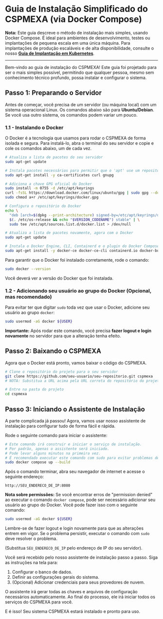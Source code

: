 # Guia de Instalação Simplificado do CSPMEXA (via Docker Compose)

**Nota:** Este guia descreve o método de instalação mais simples, usando Docker Compose. É ideal para ambientes de desenvolvimento, testes ou implantações de pequena escala em uma única máquina. Para implantações de produção escaláveis e de alta disponibilidade, consulte o nosso **[Guia de Implantação em Kubernetes](./kubernetes/README.md)**.

---

Bem-vindo ao guia de instalação do CSPMEXA! Este guia foi projetado para ser o mais simples possível, permitindo que qualquer pessoa, mesmo sem conhecimento técnico profundo, possa instalar e configurar o sistema.

## Passo 1: Preparando o Servidor

Antes de começar, você precisa de um servidor (ou máquina local) com um sistema operacional Linux. Os comandos abaixo são para **Ubuntu/Debian**. Se você usa outro sistema, os comandos podem variar um pouco.

### 1.1 - Instalando o Docker

O Docker é a tecnologia que usamos para rodar o CSPMEXA de forma isolada e segura. Para instalá-lo, abra o terminal do seu servidor e copie e cole os comandos abaixo, um de cada vez.

```bash
# Atualiza a lista de pacotes do seu servidor
sudo apt-get update

# Instala pacotes necessários para permitir que o 'apt' use um repositório sobre HTTPS
sudo apt-get install -y ca-certificates curl gnupg

# Adiciona a chave GPG oficial do Docker
sudo install -m 0755 -d /etc/apt/keyrings
curl -fsSL https://download.docker.com/linux/ubuntu/gpg | sudo gpg --dearmor -o /etc/apt/keyrings/docker.gpg
sudo chmod a+r /etc/apt/keyrings/docker.gpg

# Configura o repositório do Docker
echo \
  "deb [arch=$(dpkg --print-architecture) signed-by=/etc/apt/keyrings/docker.gpg] https://download.docker.com/linux/ubuntu \
  $(. /etc/os-release && echo "$VERSION_CODENAME") stable" | \
  sudo tee /etc/apt/sources.list.d/docker.list > /dev/null

# Atualiza a lista de pacotes novamente, agora com o Docker
sudo apt-get update

# Instala o Docker Engine, CLI, Containerd e o plugin do Docker Compose
sudo apt-get install -y docker-ce docker-ce-cli containerd.io docker-buildx-plugin docker-compose-plugin
```

Para garantir que o Docker foi instalado corretamente, rode o comando:
```bash
sudo docker --version
```
Você deverá ver a versão do Docker que foi instalada.

### 1.2 - Adicionando seu usuário ao grupo do Docker (Opcional, mas recomendado)

Para evitar ter que digitar `sudo` toda vez que usar o Docker, adicione seu usuário ao grupo `docker`:

```bash
sudo usermod -aG docker ${USER}
```

**Importante:** Após rodar este comando, você precisa **fazer logout e login novamente** no servidor para que a alteração tenha efeito.

## Passo 2: Baixando o CSPMEXA

Agora que o Docker está pronto, vamos baixar o código do CSPMEXA.

```bash
# Clone o repositório do projeto para o seu servidor
git clone https://github.com/seu-usuario/seu-repositorio.git cspmexa
# NOTA: Substitua a URL acima pela URL correta do repositório do projeto.

# Entre na pasta do projeto
cd cspmexa
```

## Passo 3: Iniciando o Assistente de Instalação

A parte complicada já passou! Agora, vamos usar nosso assistente de instalação para configurar tudo de forma fácil e rápida.

Rode o seguinte comando para iniciar o assistente:

```bash
# Este comando irá construir e iniciar o serviço de instalação.
# Por padrão, apenas o assistente será iniciado.
# Pode levar alguns minutos na primeira vez.
# É recomendado executar este comando com sudo para evitar problemas de permissão com o Docker.
sudo docker compose up --build
```

Após o comando terminar, abra seu navegador de internet e acesse o seguinte endereço:

`http://SEU_ENDERECO_DE_IP:8080`

**Nota sobre permissões:** Se você encontrar erros de "permission denied" ao executar o comando `docker compose`, pode ser necessário adicionar seu usuário ao grupo do Docker. Você pode fazer isso com o seguinte comando:

```bash
sudo usermod -aG docker ${USER}
```

Lembre-se de fazer logout e login novamente para que as alterações entrem em vigor. Se o problema persistir, executar o comando com `sudo` deve resolver o problema.

(Substitua `SEU_ENDERECO_DE_IP` pelo endereço de IP do seu servidor).

Você será recebido pelo nosso assistente de instalação passo a passo. Siga as instruções na tela para:
1.  Configurar o banco de dados.
2.  Definir as configurações gerais do sistema.
3.  (Opcional) Adicionar credenciais para seus provedores de nuvem.

O assistente irá gerar todas as chaves e arquivos de configuração necessários automaticamente. Ao final do processo, ele irá iniciar todos os serviços do CSPMEXA para você.

E é isso! Seu sistema CSPMEXA estará instalado e pronto para uso.
